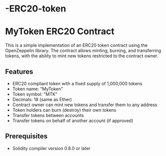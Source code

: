 # -ERC20-token
# MyToken ERC20 Contract

This is a simple implementation of an ERC20 token contract using the OpenZeppelin library. The contract allows minting, burning, and transferring tokens, with the ability to mint new tokens restricted to the contract owner.

## Features

- ERC20 compliant token with a fixed supply of 1,000,000 tokens
- Token name: "MyToken"
- Token symbol: "MTK"
- Decimals: 18 (same as Ether)
- Contract owner can mint new tokens and transfer them to any address
- Token holders can burn (destroy) their own tokens
- Transfer tokens between accounts
- Transfer tokens on behalf of another account (if approved)

## Prerequisites

- Solidity compiler version 0.8.0 or later
